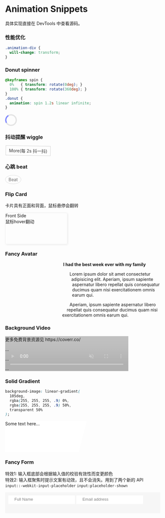 # Animation Snippets

具体实现直接在 DevTools 中查看源码。

### 性能优化

```css
.animation-div {
  will-change: transform;
}
```

### Donut spinner

```css
@keyframes spin {
  0%   { transform: rotate(0deg); }
  100% { transform: rotate(360deg); }
}
.donut {
  animation: spin 1.2s linear infinite;
}
```

<div class="demo">
  <div class="donut"></div>
  <style>
    @keyframes spin {
      0% { transform: rotate(0deg); }
      100% { transform: rotate(360deg); }
    }
    .donut {
      display: inline-block;
      border: 4px solid rgba(0, 0, 0, 0.1);
      border-left-color: #7983ff;
      border-radius: 50%;
      width: 30px;
      height: 30px;
      animation: spin 1.2s linear infinite;
      will-change: transform;
    }
  </style>
</div>

### 抖动提醒 wiggle

<div class="demo">
  <a class="wiggle-button">More(每 2s 抖一抖)</a>
  <style>
    .wiggle-button {
      display: inline-block;
      padding: 5px 10px;
      color: #333;
      border: 1px solid #ccc;
      animation: wiggle 2s linear infinite;
      will-change: transform;
    }
    @keyframes wiggle {
      2% {transform: translateX(3px) rotate(2deg); }
      4% {transform: translateX(-3px) rotate(-2deg); }
      6% {transform: translateX(3px) rotate(2deg); }
      8% {transform: translateX(-3px) rotate(-2deg); }
      10% {transform: translateX(2px) rotate(1deg); }
      12% {transform: translateX(-2px) rotate(-1deg); }
      14% {transform: translateX(2px) rotate(1deg); }
      16% {transform: translateX(-2px) rotate(-1deg); }
      18% {transform: translateX(1px) rotate(0); }
      20% {transform: translateX(-1px) rotate(0); }
    }
  </style>
</div>

### 心跳 beat

<div class="demo">
  <a class="beat-button">Beat</a>
  <style>
    .beat-button {
      display: inline-block;
      padding: 5px 10px;
      color: #333;
      border: 1px solid #ccc;
      border-radius: 50%;
      animation: beat 2s linear infinite;
      will-change: transform;
    }
    @keyframes beat {
      0% {transform: scale(1); opacity: .7; }
      50% {transform: scale(1.1); opacity: 1; }
      100% {transform: scale(1); opacity: .7; }
    }
  </style>
</div>

### Flip Card

卡片具有正面和背面，鼠标悬停会翻转

<div class="demo">
  <div class="flip-card">
    <div class="flip-card__front-side">Front Side<br>鼠标hover翻动</div>
    <div class="flip-card__back-side">Back Side</div>
  </div>
  <style>
    .flip-card {
      position: relative;
      width: 200px;
      height: 100px;
      perspective: 800px;  /* 改成 20px 就能看到这个属性的作用了 */
    }
    .flip-card__front-side, .flip-card__back-side {
      position: absolute;
      width: 100%;
      height: 100%;
      transition: transform .8s;
      backface-visibility: hidden; /* 这个新属性很重要，去掉对比下就知道 */
      border: 1px solid #eee;
      border-radius: 4px;
      box-shadow: 2px 2px 6px #eee;
    }
    .flip-card__back-side {
      background-image: linear-gradient(to right bottom, #ffb900, #ff7730);
      transform: rotateY(180deg);
    }
    .flip-card:hover .flip-card__front-side {
      transform: rotateY(-180deg);
    }
    .flip-card:hover .flip-card__back-side {
      transform: rotateY(0);
    }
  </style>
</div>

### Fancy Avatar

<div class="demo">
  <figure class="fancy-avatar">
    <img src="./css/images/girl.jpg" alt="Person on a tour" class="fancy-avatar__img">
    <figcaption class="fancy-avatar__caption">Mary Smith</figcaption>
  </figure>
  <div>
    <p style="font-weight: bold;">I had the best week ever with my family</p>
    <p>Lorem ipsum dolor sit amet consectetur adipisicing elit. Aperiam, ipsum sapiente aspernatur libero repellat quis consequatur ducimus quam nisi exercitationem omnis earum qui.</p>
    <p>Aperiam, ipsum sapiente aspernatur libero repellat quis consequatur ducimus quam nisi exercitationem omnis earum qui.</p>
  </div>
  <style>
    .fancy-avatar {
      position: relative;
      float: left;
      width: 150px;
      height: 150px;
      /* border-radius: 50%; overflow: hidden; */  /* 这两位在上 hover 效果时就不行了，得用 clip-path 才行 */
      clip-path: circle(50% at 50% 50%);
      shape-outside: circle(50% at 50% 50%);       /* 这个属性控制了文字环绕效果 */
    }
    .fancy-avatar__img {
      height: 100%;
      object-fit: cover;  /* 图片不变形 */
      transform: scale(1.5);
      transition: transform .8s;
    }
    .fancy-avatar__caption {
      position: absolute;
      top: 50%;
      left: 50%;
      transform: translate(-50%, 20%);
      transition: transform .8s;
      color: #fff;
      font-size: 1.5em;
      text-align: center;
      opacity: 0;
    }
    .fancy-avatar:hover .fancy-avatar__img {
      transform: scale(1);
      filter: blur(3px) brightness(80%);
    }
    .fancy-avatar:hover .fancy-avatar__caption {
      transform: translate(-50%, -50%);
      opacity: 1;
    }
  </style>
</div>

### Background Video

<div class="demo">
  <div class="bg-video">
    <video class="bg-video__video" autoplay muted loop>
      <!-- <source src="./css/images/bg-video.mp4" type="video/mp4"> -->
      <source src="./css/images/bg-video.webm" type="video/webm">
    </video>
    <div>
      <p>更多免费背景资源见 https://coverr.co/</p>
      <p>...</p>
      <p>...</p>
      <p>...</p>
    </div>
  </div>
  <style>
    .bg-video {
      position: relative;
      width: 400px;
    }
    .bg-video__video {
      position: absolute;
      z-index: -1;
      width: 100%;
      height: 100%;
      object-fit: cover;  /* 确保影片覆盖整个区域 */
      opacity: .3;
    }
  </style>
</div>

### Solid Gradient

```css
background-image: linear-gradient(
  105deg,
  rgba(255, 255, 255, .9) 0%,
  rgba(255, 255, 255, .9) 50%,
  transparent 50%
);
```

<div class="demo">
  <div class="solid-gradient" style="height:100px; background-position-y: center;">Some text here...</div>
  <style>
    .solid-gradient {
      background-image: linear-gradient(105deg, rgba(255, 255, 255, .9) 0%, rgba(255, 255, 255, .9) 50%, transparent 50%), url(./css/images/bg-lake.jpg);
      background-size: 100%;
    }
  </style>
</div>

### Fancy Form

特效1: 输入框底部会根据输入值的校验有效性而变更颜色  
特效2: 输入框聚焦时提示文案有动效，且不会消失。用到了两个新的 API `input::-webkit-input-placeholder` `input:placeholder-shown`

<div class="demo">
  <form class="fancy-form" action="#">
    <div class="fancy-form__group">
      <input class="fancy-form__input" placeholder="Full Name" required="">
      <label class="fancy-form__label">Full Name</label>
    </div>
    <div class="fancy-form__group">
      <input type="email" class="fancy-form__input" placeholder="Email address" required="">
      <label class="fancy-form__label">Email address</label>
    </div>
  </form>
  <style>
    .fancy-form {
      padding: 10px;
      background-color: #f6f6f6;
    }
    .fancy-form__group {
      position: relative;
      display: inline-block;
    }
    .fancy-form__group:not(:last-child) {
      margin-bottom: 20px;
    }
    .fancy-form__input {
      padding: 5px 20px;
      transition: border-color .3s;
      border: none;
      border-radius: 2px;
      border-bottom: 3px solid transparent;  /* 防止抖动，且不会触发重排 */
    }
    .fancy-form__input:focus {
      outline: none;
      box-shadow: 0 2px 20px rgba(0, 0, 0, .1);
      border-bottom-color: green;
    }
    .fancy-form__input:focus:invalid {
      border-bottom-color: red;
    }
    .fancy-form__input::-webkit-input-placeholder {
      color: gray;
    }
    .fancy-form__input:focus::-webkit-input-placeholder {
      color: gray;
    }
    .fancy-form__label {
      position: absolute;
      left: 20px;
      opacity: 1;
      transform: translateY(40px);
      transition: transform .2s, opacity .2s;
      will-change: transform, opacity;
      color: gray;
      font-size: small;
    }
    .fancy-form__input:placeholder-shown + .fancy-form__label {
      visibility: hidden;
      opacity: 0;
      transform: translateY(10px);
    }
  </style>
</div>


